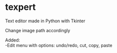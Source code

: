 # texpert
Text editor made in Python with Tkinter  

Change image path accordingly  

Added:  
 -Edit menu with options: undo/redo, cut, copy, paste  


